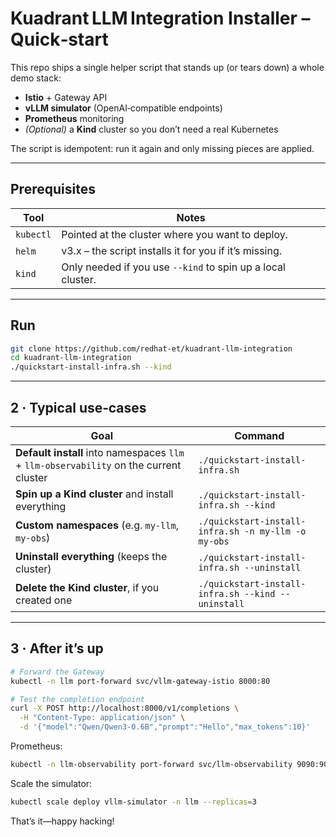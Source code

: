 # Kuadrant LLM Integration Installer – Quick‑start

This repo ships a single helper script that stands up (or tears down) a whole demo stack:

* **Istio** + Gateway API
* **vLLM simulator** (OpenAI‑compatible endpoints)
* **Prometheus** monitoring
* *(Optional)* a **Kind** cluster so you don’t need a real Kubernetes

The script is idempotent: run it again and only missing pieces are applied.

---

## Prerequisites

| Tool      | Notes                                                       |
| --------- | ----------------------------------------------------------- |
| `kubectl` | Pointed at the cluster where you want to deploy.            |
| `helm`    | v3.x – the script installs it for you if it’s missing.      |
| `kind`    | Only needed if you use `--kind` to spin up a local cluster. |

---

## Run

```bash
git clone https://github.com/redhat-et/kuadrant-llm-integration
cd kuadrant-llm-integration
./quickstart-install-infra.sh --kind
```

---

## 2 · Typical use‑cases

| Goal                                                                                   | Command                                             |
| -------------------------------------------------------------------------------------- | --------------------------------------------------- |
| **Default install** into namespaces `llm` + `llm‑observability` on the current cluster | `./quickstart-install-infra.sh`                     |
| **Spin up a Kind cluster** and install everything                                      | `./quickstart-install-infra.sh --kind`              |
| **Custom namespaces** (e.g. `my‑llm`, `my‑obs`)                                        | `./quickstart-install-infra.sh -n my-llm -o my-obs` |
| **Uninstall everything** (keeps the cluster)                                           | `./quickstart-install-infra.sh --uninstall`         |
| **Delete the Kind cluster**, if you created one                                        | `./quickstart-install-infra.sh --kind --uninstall`  |

---

## 3 · After it’s up

```bash
# Forward the Gateway
kubectl -n llm port-forward svc/vllm-gateway-istio 8000:80

# Test the completion endpoint
curl -X POST http://localhost:8000/v1/completions \
  -H "Content-Type: application/json" \
  -d '{"model":"Qwen/Qwen3-0.6B","prompt":"Hello","max_tokens":10}'
```

Prometheus:

```bash
kubectl -n llm-observability port-forward svc/llm-observability 9090:9090
```

Scale the simulator:

```bash
kubectl scale deploy vllm-simulator -n llm --replicas=3
```

That’s it—happy hacking!
